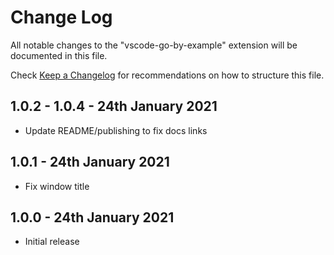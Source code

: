 # Change Log

All notable changes to the "vscode-go-by-example" extension will be documented in this file.

Check [Keep a Changelog](http://keepachangelog.com/) for recommendations on how to structure this file.

## 1.0.2 - 1.0.4 - 24th January 2021

 - Update README/publishing to fix docs links

## 1.0.1 - 24th January 2021

 - Fix window title

## 1.0.0 - 24th January 2021

- Initial release
